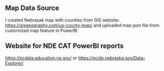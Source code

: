 ## Map Data Source

I created Nebrasak map with counties from GIS website: https://gisgeography.com/us-county-map/ and uploaded map json file from customized map feature in PowerBI

## **Website for NDE CAT PowerBI reports**

https://ecdata.education.ne.gov/ or https://ecids.nebraska.gov/Data-Explorer/
